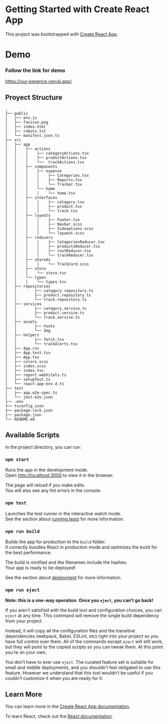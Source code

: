 # Getting Started with Create React App

This project was bootstrapped with [Create React App](https://github.com/facebook/create-react-app).
# Demo
### Follow the link for demo
https://our-expence.vercel.app/

## Proyect Structure
    .
    ├── public
    │   ├── env.js
    │   ├── favicon.png
    │   ├── index.html
    │   ├── robots.txt
    │   └── manifest.json.ts                                                     
    ├── src  
    │   ├── app         
    │   │    ├── actions
    │   │    │    ├── categoryActions.tsx
    │   │    │    ├── productActions.tsx
    │   │    │    └──  trackActions.tsx
    │   │    ├── components
    │   │    │    ├── expense
    │   │    │    │    ├── Categories.tsx
    │   │    │    │    ├── Reports.tsx
    │   │    │    │    └── Tracker.tsx
    │   │    │    └── home
    │   │    │    │    └── home.tsx
    │   │    ├── interfaces
    │   │    │    │    ├── category.tsx
    │   │    │    │    ├── product.tsx
    │   │    │    │    └── track.tsx
    │   │    ├── layouts
    │   │    │    │    ├── Footer.tsx
    │   │    │    │    ├── Navbar.scss
    │   │    │    │    ├── Sideoptions.scss
    │   │    │    │    └── layaout.scss
    │   │    ├── reducers
    │   │    │    │    ├── CategoriesReducer.tsx
    │   │    │    │    ├── productsReducer.tsx
    │   │    │    │    ├── rootReducer.tsx
    │   │    │    │    └── trackReducer.tsx
    │   │    ├── shareds
    │   │    │    │    └── TrackCard.scss
    │   │    ├── store
    │   │    │    └── store.tsx
    │   │    └── types 
    │   │    │    └── types.tsx         
    │   ├── repositories 
    │   │        ├── category.repository.ts
    │   │        ├── product.repository.ts
    │   │        └── track.repository.ts 
    │   ├── services   
    │   │        ├── category.service.ts
    │   │        ├── product.service.ts
    │   │        └── track.service.ts 
    │   ├── assets   
    │   │        ├── Fonts
    │   │        └── Img  
    │   ├── helpers   
    │   │        ├── fetch.tsx
    │   │        └── trackAlerts.tsx       
    │   ├── App.css
    │   ├── App.test.tsx
    │   ├── App.tsx
    │   ├── colors.scss
    │   ├── index.scss
    │   ├── index.tsx
    │   ├── report.webVitals.ts
    │   ├── setupTest.ts
    │   └── react-app-env.d.ts
    ├── test    
    │   ├── app.e2e-spec.ts
    │   └── jest-e2e.json                  
    ├── .env
    ├── tsconfig.json
    ├── package-lock.json
    ├── package.json
    └── README.md


## Available Scripts

In the project directory, you can run:

### `npm start`

Runs the app in the development mode.\
Open [http://localhost:3000](http://localhost:3000) to view it in the browser.

The page will reload if you make edits.\
You will also see any lint errors in the console.

### `npm test`

Launches the test runner in the interactive watch mode.\
See the section about [running tests](https://facebook.github.io/create-react-app/docs/running-tests) for more information.

### `npm run build`

Builds the app for production to the `build` folder.\
It correctly bundles React in production mode and optimizes the build for the best performance.

The build is minified and the filenames include the hashes.\
Your app is ready to be deployed!

See the section about [deployment](https://facebook.github.io/create-react-app/docs/deployment) for more information.

### `npm run eject`

**Note: this is a one-way operation. Once you `eject`, you can’t go back!**

If you aren’t satisfied with the build tool and configuration choices, you can `eject` at any time. This command will remove the single build dependency from your project.

Instead, it will copy all the configuration files and the transitive dependencies (webpack, Babel, ESLint, etc) right into your project so you have full control over them. All of the commands except `eject` will still work, but they will point to the copied scripts so you can tweak them. At this point you’re on your own.

You don’t have to ever use `eject`. The curated feature set is suitable for small and middle deployments, and you shouldn’t feel obligated to use this feature. However we understand that this tool wouldn’t be useful if you couldn’t customize it when you are ready for it.

## Learn More

You can learn more in the [Create React App documentation](https://facebook.github.io/create-react-app/docs/getting-started).

To learn React, check out the [React documentation](https://reactjs.org/).
